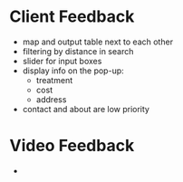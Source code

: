 # Client Feedback
- map and output table next to each other
- filtering by distance in search 
- slider for input boxes
- display info on the pop-up:
  - treatment
  - cost
  - address
- contact and about are low priority

# Video Feedback
- 